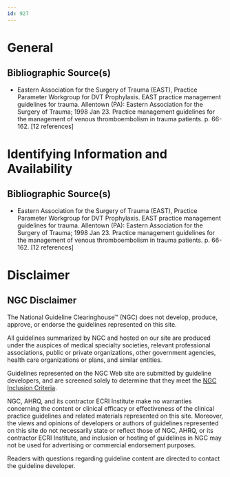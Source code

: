 ```yaml
---
id: 927
---
```


# General

## Bibliographic Source(s)

- Eastern Association for the Surgery of Trauma (EAST), Practice Parameter Workgroup for DVT Prophylaxis. EAST practice management guidelines for trauma. Allentown (PA): Eastern Association for the Surgery of Trauma; 1998 Jan 23. Practice management guidelines for the management of venous thromboembolism in trauma patients. p. 66-162. [12 references]

# Identifying Information and Availability

## Bibliographic Source(s)

- Eastern Association for the Surgery of Trauma (EAST), Practice Parameter Workgroup for DVT Prophylaxis. EAST practice management guidelines for trauma. Allentown (PA): Eastern Association for the Surgery of Trauma; 1998 Jan 23. Practice management guidelines for the management of venous thromboembolism in trauma patients. p. 66-162. [12 references]

# Disclaimer

## NGC Disclaimer

The National Guideline Clearinghouse™ (NGC) does not develop, produce, approve, or endorse the guidelines represented on this site.

All guidelines summarized by NGC and hosted on our site are produced under the auspices of medical specialty societies, relevant professional associations, public or private organizations, other government agencies, health care organizations or plans, and similar entities.

Guidelines represented on the NGC Web site are submitted by guideline developers, and are screened solely to determine that they meet the [NGC Inclusion Criteria](/help-and-about/summaries/inclusion-criteria).

NGC, AHRQ, and its contractor ECRI Institute make no warranties concerning the content or clinical efficacy or effectiveness of the clinical practice guidelines and related materials represented on this site. Moreover, the views and opinions of developers or authors of guidelines represented on this site do not necessarily state or reflect those of NGC, AHRQ, or its contractor ECRI Institute, and inclusion or hosting of guidelines in NGC may not be used for advertising or commercial endorsement purposes.

Readers with questions regarding guideline content are directed to contact the guideline developer.

